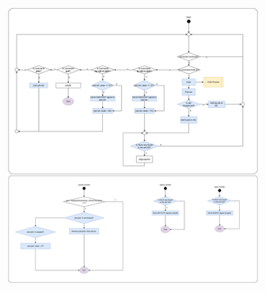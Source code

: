 <img src="Image/shell-process-Main.png" alt="image" />  
<img src="Image/shell-process-Sig handler.png" alt="image" /> 